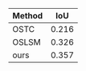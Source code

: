 | Method      | IoU     | 
--|--|
| OSTC     | 0.216     |
| OSLSM     | 0.326     |
| ours     | 0.357     |
